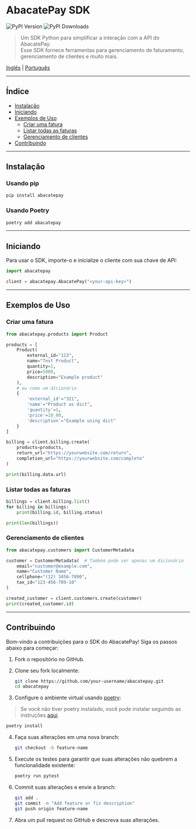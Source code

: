 # AbacatePay SDK

![PyPI Version](https://img.shields.io/pypi/v/abacatepay?label=pypi%20package)
![PyPI Downloads](https://img.shields.io/pypi/dm/abacatepay)

> Um SDK Python para simplificar a interação com a API do AbacatePay. <br />
> Esse SDK fornece ferramentas para gerenciamento de faturamento, gerenciamento de clientes e muito mais.

[Inglês](README.md) | [Português](README-pt.md)

---

## Índice

- [Instalação](#instalação)
- [Iniciando](#iniciando)
- [Exemplos de Uso](#exemplos-de-uso)
  - [Criar uma fatura](#criar-uma-fatura)
  - [Listar todas as faturas](#listar-todas-as-faturas)
  - [Gerenciamento de clientes](#gerenciamento-de-clientes)
- [Contribuindo](#contribuindo)

---

## Instalação

### Usando pip

```bash
pip install abacatepay
```

### Usando Poetry

```bash
poetry add abacatepay
```

---

## Iniciando

Para usar o SDK, importe-o e inicialize o cliente com sua chave de API:

```python
import abacatepay

client = abacatepay.AbacatePay("<your-api-key>")
```

---

## Exemplos de Uso

### Criar uma fatura

```python
from abacatepay.products import Product

products = [
    Product(
        external_id="123",
        name="Test Product",
        quantity=1,
        price=5000,
        description="Example product"
    ),
    # ou como um dicionário
    {
        'external_id'="321",
        'name'="Product as dict",
        'quantity'=1,
        'price'=10_00,
        'description'="Example using dict"
    }
]

billing = client.billing.create(
    products=products,
    return_url="https://yourwebsite.com/return",
    completion_url="https://yourwebsite.com/complete"
)

print(billing.data.url)
```

### Listar todas as faturas

```python
billings = client.billing.list()
for billing in billings:
    print(billing.id, billing.status)

print(len(billings))
```

### Gerenciamento de clientes

```python
from abacatepay.customers import CustomerMetadata

customer = CustomerMetadata(  # Também pode ser apenas um dicionário
    email="customer@example.com",
    name="Customer Name",
    cellphone="(12) 3456-7890",
    tax_id="123-456-789-10"
)

created_customer = client.customers.create(customer)
print(created_customer.id)
```

---

## Contribuindo

Bom-vindo a contribuições para o SDK do AbacatePay! Siga os passos abaixo para começar:

1. Fork o repositório no GitHub.

2. Clone seu fork localmente:

   ```bash
   git clone https://github.com/your-username/abacatepay.git
   cd abacatepay
   ```

3. Configure o ambiente virtual usando [poetry](https://python-poetry.org/):
> Se você não tiver poetry instalado, você pode instalar seguindo as instruções [aqui](https://python-poetry.org/docs/#installing-with-the-official-installer).

   ```bash
   poetry install
   ```

4. Faça suas alterações em uma nova branch:

   ```bash
   git checkout -b feature-name
   ```

5. Execute os testes para garantir que suas alterações não quebrem a funcionalidade existente:

   ```bash
   poetry run pytest
   ```

6. Commit suas alterações e envie a branch:

   ```bash
   git add .
   git commit -m "Add feature or fix description"
   git push origin feature-name
   ```

7. Abra um pull request no GitHub e descreva suas alterações.
